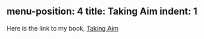 
menu-position: 4
title: Taking Aim
indent: 1
---

Here is the link to my book, [Taking Aim](https://www.amazon.com/gp/product/B0977DFLJV?pf_rd_r=7XS1WQC32F001SPBA44D&pf_rd_p=5ae2c7f8-e0c6-4f35-9071-dc3240e894a8&pd_rd_r=ada5b2eb-c265-4e93-b72e-a85abe537e66&pd_rd_w=yM5Qh&pd_rd_wg=BeQqf&ref_=pd_gw_unk)
